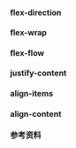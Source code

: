 #### flex-direction



#### flex-wrap



#### flex-flow



#### justify-content



#### align-items



#### align-content




#### 参考资料
